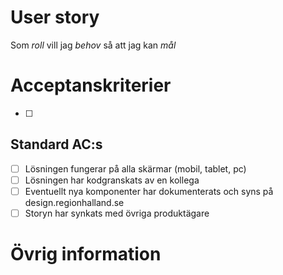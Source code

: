 # User story
Som _roll_ vill jag _behov_ så att jag kan _mål_

# Acceptanskriterier

- [ ] 

## Standard AC:s
- [ ] Lösningen fungerar på alla skärmar (mobil, tablet, pc)
- [ ] Lösningen har kodgranskats av en kollega
- [ ] Eventuellt nya komponenter har dokumenterats och syns på design.regionhalland.se
- [ ] Storyn har synkats med övriga produktägare

# Övrig information
